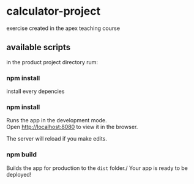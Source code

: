 # calculator-project

exercise created in the apex teaching course

## available scripts

in the product project directory rum:

### npm install

install every depencies

### npm install

Runs the app in the development mode.\
Open [http://localhost:8080](http://localhost:8080) to view it in the browser.

The server will reload if you make edits.

### npm build

Builds the app for production to the `dist` folder./
Your app is ready to be deployed!
